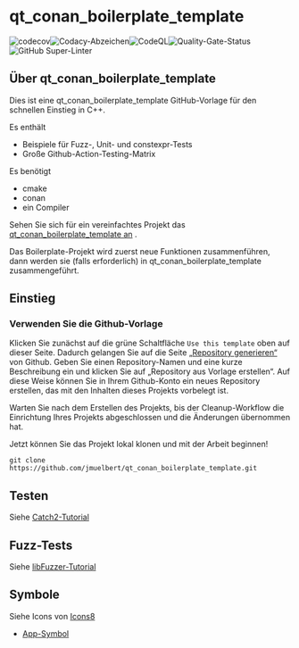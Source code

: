 # qt_conan_boilerplate_template

[](https://github.com/jmuelbert/qt_conan_boilerplate_template/actions/workflows/ci.yml)[](https://codecov.io/gh/jmuelbert/qt_conan_boilerplate_template)![codecov](https://codecov.io/gh/jmuelbert/qt_conan_boilerplate_template/branch/main/graph/badge.svg)[](https://www.codacy.com/gh/jmuelbert/qt_conan_boilerplate_template/dashboard?utm_source=github.com&utm_medium=referral&utm_content=jmuelbert/qt_conan_boilerplate_template&utm_campaign=Badge_Grade)![Codacy-Abzeichen](https://app.codacy.com/project/badge/Grade/db5c8cf8529e45d19e38011419f74f96)[](https://github.com/jmuelbert/qt_conan_boilerplate_template/actions/workflows/codeql-analysis.yml)![CodeQL](https://github.com/jmuelbert/qt_conan_boilerplate_template/actions/workflows/codeql-analysis.yml/badge.svg)[](https://sonarcloud.io/summary/new_code?id=jmuelbert_qt_conan_boilerplate_template)![Quality-Gate-Status](https://sonarcloud.io/api/project_badges/measure?project=jmuelbert_qt_conan_boilerplate_template&metric=alert_status)[](https://github.com/marketplace/actions/super-linter)![GitHub Super-Linter](https://github.com/jmuelbert/qt_conan_boilerplate_template/workflows/Lint.yml/badge.svg)

## Über qt_conan_boilerplate_template

Dies ist eine qt_conan_boilerplate_template GitHub-Vorlage für den schnellen Einstieg in C++.

Es enthält

- Beispiele für Fuzz-, Unit- und constexpr-Tests
- Große Github-Action-Testing-Matrix

Es benötigt

- cmake
- conan
- ein Compiler

Sehen Sie sich für ein vereinfachtes Projekt das [qt_conan_boilerplate_template an](https://github.com/jmuelbert/qt_conan_boilerplate_template) .

Das Boilerplate-Projekt wird zuerst neue Funktionen zusammenführen, dann werden sie (falls erforderlich) in qt_conan_boilerplate_template zusammengeführt.

## Einstieg

### Verwenden Sie die Github-Vorlage

Klicken Sie zunächst auf die grüne Schaltfläche `Use this template` oben auf dieser Seite. Dadurch gelangen Sie auf die Seite [„Repository generieren“](https://github.com/jmuelbert/qt_conan_boilerplate_template/generate) von Github. Geben Sie einen Repository-Namen und eine kurze Beschreibung ein und klicken Sie auf „Repository aus Vorlage erstellen“. Auf diese Weise können Sie in Ihrem Github-Konto ein neues Repository erstellen, das mit den Inhalten dieses Projekts vorbelegt ist.

Warten Sie nach dem Erstellen des Projekts, bis der Cleanup-Workflow die Einrichtung Ihres Projekts abgeschlossen und die Änderungen übernommen hat.

Jetzt können Sie das Projekt lokal klonen und mit der Arbeit beginnen!

```
git clone https://github.com/jmuelbert/qt_conan_boilerplate_template.git
```

## Testen

Siehe [Catch2-Tutorial](https://github.com/catchorg/Catch2/blob/master/docs/tutorial.md)

## Fuzz-Tests

Siehe [libFuzzer-Tutorial](https://github.com/google/fuzzing/blob/master/tutorial/libFuzzerTutorial.md)

## Symbole

Siehe Icons von [Icons8](https://icons8.com)

- [App-Symbol](https://icons8.com/icon/Wg3R9l3UYLiq/app-symbol)
